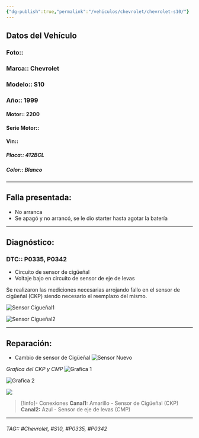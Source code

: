```yaml
---
{"dg-publish":true,"permalink":"/vehiculos/chevrolet/chevrolet-s10/"}
---
```



## Datos del Vehículo 
### Foto:: 

### Marca:: Chevrolet 
### Modelo:: S10
### Año:: 1999
#### Motor:: 2200
#### Serie Motor:: 
#### Vin:: 
##### Placa:: 412BCL
##### Color:: Blanco 
---

## Falla presentada:
- No arranca
- Se apagó y no arrancó, se le dio starter hasta agotar la batería 
---

## Diagnóstico:
### DTC:: P0335, P0342
- Circuito de sensor de cigüeñal 
- Voltaje bajo en circuito de sensor de eje de levas 

Se realizaron las mediciones necesarias arrojando fallo en el sensor de cigüeñal (CKP) siendo necesario el reemplazo del mismo.

![Sensor Cigueñal1](http://drive.google.com/uc?export=view&id=1-a006_q74kfSKeIZM7jms031a_nXUdko)


![Sensor Cigueñal2](http://drive.google.com/uc?export=view&id=1-ZwjDZQfSKVO4D0byFIKiMFtCIpRdLho)



---

## Reparación:
- Cambio de sensor de Cigüeñal 
![Sensor Nuevo](http://drive.google.com/uc?export=view&id=1-Yeo5_vxE0Yen21BrI7yb0ug9CAzOisu)


*Grafica del CKP y CMP*
![Grafica 1](http://drive.google.com/uc?export=view&id=105wp4HXSC-hbve3XN9qgzjFRXNvvaKGz)


![Grafica 2](http://drive.google.com/uc?export=view&id=106quJFGnHWBN9QPlUXLL5IfdTEkBMOio)


![](http://drive.google.com/uc?export=view&id=107B1wwxhdzxCYtwE8yjU8Yu4mcv0_Fi4)

>[!info]- Conexiones
>**Canal1:**
Amarillo - Sensor de Cigüeñal (CKP) 
>**Canal2:**
Azul - Sensor de eje de levas (CMP)






---

###### TAG:: #Chevrolet, #S10, #P0335, #P0342